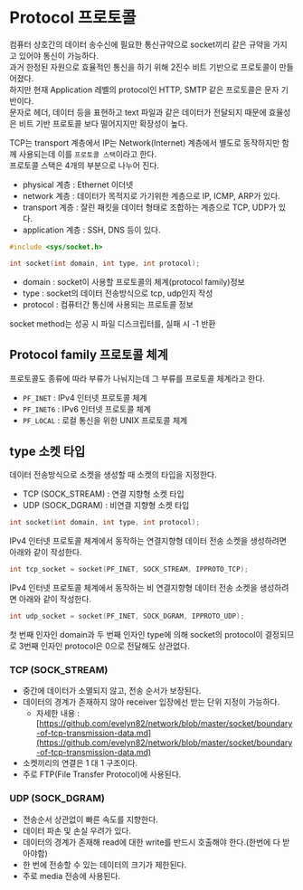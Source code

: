 # Protocol 프로토콜

컴퓨터 상호간의 데이터 송수신에 필요한 통신규약으로 socket끼리 같은 규약을 가지고 있어야 통신이 가능하다.<br>
과거 한정된 자원으로 효율적인 통신을 하기 위해 2진수 비트 기반으로 프로토콜이 만들어졌다.<br>
하지만 현재 Application 레벨의 protocol인 HTTP, SMTP 같은 프로토콜은 문자 기반이다.<br>
문자로 헤더, 데이터 등을 표현하고 text 파일과 같은 데이터가 전달되지 때문에 효율성은 비트 기반 프로토콜 보다 떨어지지만 확장성이 높다.<br>

TCP는 transport 계층에서 IP는 Network(Internet) 계층에서 별도로 동작하지만 함께 사용되는데 이를 ```프로토콜 스택```이라고 한다.<br>
프로토콜 스택은 4개의 부분으로 나누어 진다.<br>

- physical 계층 : Ethernet 이더넷
- network 계층 : 데이터가 목적지로 가기위한 계층으로 IP, ICMP, ARP가 있다.
- transport 계층 : 잘린 패킷을 데이터 형태로 조합하는 계층으로 TCP, UDP가 있다.
- application 계층 : SSH, DNS 등이 있다.

```c
#include <sys/socket.h>

int socket(int domain, int type, int protocol);
```

- domain : socket이 사용할 프로토콜의 체계(protocol family)정보
- type : socket의 데이터 전송방식으로 tcp, udp인지 작성
- protocol : 컴퓨터간 통신에 사용되는 프로토콜 정보

socket method는 성공 시 파일 디스크립터를, 실패 시 -1 반환<br>


## Protocol family 프로토콜 체계

프로토콜도 종류에 따라 부류가 나눠지는데 그 부류를 프로토콜 체계라고 한다.<br>

- ```PF_INET``` : IPv4 인터넷 프로토콜 체계
- ```PF_INET6``` : IPv6 인터넷 프로토콜 체계
- ```PF_LOCAL``` : 로컬 통신을 위한 UNIX 프로토콜 체계


## type 소켓 타입 

데이터 전송방식으로 소켓을 생성할 때 소켓의 타입을 지정한다.<br>

- TCP (SOCK_STREAM) : 연결 지향형 소켓 타입
- UDP (SOCK_DGRAM) : 비연결 지향형 소켓 타입

```c
int socket(int domain, int type, int protocol);
```

IPv4 인터넷 프로토콜 체계에서 동작하는 연결지향형 데이터 전송 소켓을 생성하려면 아래와 같이 작성한다.<br>
```c
int tcp_socket = socket(PF_INET, SOCK_STREAM, IPPROTO_TCP);
```
IPv4 인터넷 프로토콜 체계에서 동작하는 비 연결지향형 데이터 전송 소켓을 생성하려면 아래와 같이 작성한다.<br>
```c
int udp_socket = socket(PF_INET, SOCK_DGRAM, IPPROTO_UDP);
```

첫 번째 인자인 domain과 두 번째 인자인 type에 의해 socket의 protocol이 결정되므로 3번째 인자인 protocol은 0으로 전달해도 상관없다.<br>



### TCP (SOCK_STREAM)

- 중간에 데이터가 소멸되지 않고, 전송 순서가 보장된다.
- 데이터의 경계가 존재하지 않아 receiver 입장에선 받는 단위 지정이 가능하다. 
  - 자세한 내용 : [https://github.com/evelyn82/network/blob/master/socket/boundary-of-tcp-transmission-data.md](https://github.com/evelyn82/network/blob/master/socket/boundary-of-tcp-transmission-data.md)
- 소켓끼리의 연결은 1 대 1 구조이다.
- 주로 FTP(File Transfer Protocol)에 사용된다.

### UDP (SOCK_DGRAM)

- 전송순서 상관없이 빠른 속도를 지향한다.
- 데이터 파손 및 손실 우려가 있다.
- 데이터의 경계가 존재해 read에 대한 write를 반드시 호출해야 한다.(한번에 다 받아야함)
- 한 번에 전송할 수 있는 데이터의 크기가 제한된다.
- 주로 media 전송에 사용된다.




